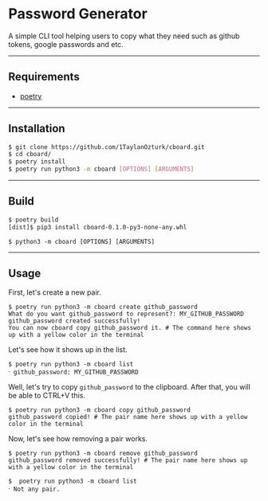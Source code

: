 # Password Generator

A simple CLI tool helping users to copy what they need such as github tokens, google passwords and etc.

---

## Requirements

- [poetry](https://python-poetry.org/)

---

## Installation

```bash
$ git clone https://github.com/1TaylanOzturk/cboard.git
$ cd cboard/
$ poetry install
$ poetry run python3 -m cboard [OPTIONS] [ARGUMENTS]
```

---

## Build

```bash
$ poetry build
[dist]$ pip3 install cboard-0.1.0-py3-none-any.whl
```

```
$ python3 -m cboard [OPTIONS] [ARGUMENTS]
```

---

## Usage

First, let's create a new pair.

```
$ poetry run python3 -m cboard create github_password
What do you want github_password to represent?: MY_GITHUB_PASSWORD
github_password created successfully!
You can now cboard copy github_password it. # The command here shows up with a yellow color in the terminal
```

Let's see how it shows up in the list.

```
$ poetry run python3 -m cboard list
⸱ github_password: MY_GITHUB_PASSWORD
```

Well, let's try to copy `github_password` to the clipboard. After that, you will be able to CTRL+V this.

```
$ poetry run python3 -m cboard copy github_password
github_password copied! # The pair name here shows up with a yellow color in the terminal
```

Now, let's see how removing a pair works.

```
$ poetry run python3 -m cboard remove github_password
github_password removed successfully! # The pair name here shows up with a yellow color in the terminal
```

```
$  poetry run python3 -m cboard list
⸱ Not any pair.
```
